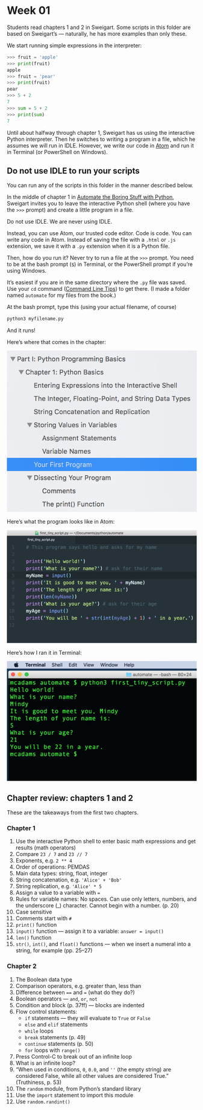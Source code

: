 # Week 01

Students read chapters 1 and 2 in Sweigart. Some scripts in this folder are based on Sweigart’s &mdash; naturally, he has more examples than only these.

We start running simple expressions in the interpreter:

```python
>>> fruit = 'apple'
>>> print(fruit)
apple
>>> fruit = 'pear'
>>> print(fruit)
pear
>>> 5 + 2
7
>>> sum = 5 + 2
>>> print(sum)
7
```

Until about halfway through chapter 1, Sweigart has us using the interactive Python interpreter. Then he switches to writing a program in a file, which he assumes we will run in IDLE. However, we write our code in [Atom](https://atom.io/) and run it in Terminal (or PowerShell on Windows).

## Do not use IDLE to run your scripts

You can run any of the scripts in this folder in the manner described below.

In the middle of chapter 1 in [Automate the Boring Stuff with Python](http://automatetheboringstuff.com/), Sweigart invites you to leave the interactive Python shell (where you have the `>>>` prompt) and create a little program in a file.

Do not use IDLE. We are never using IDLE.

Instead, you can use Atom, our trusted code editor. Code is code. You can write any code in Atom. Instead of saving the file with a `.html` or `.js` extension, we save it with a `.py` extension when it is a Python file.

Then, how do you run it? Never try to run a file at the `>>>` prompt. You need to be at the bash prompt (`$`) in Terminal, or the PowerShell prompt if you’re using Windows.

It’s easiest if you are in the same directory where the `.py` file was saved. Use your `cd` command ([Command Line Tips](http://bit.ly/mm-commandline)) to get there. (I made a folder named `automate` for my files from the book.)

At the bash prompt, type this (using your actual filename, of course)

```bash
python3 myfilename.py
```

And it runs!

Here’s where that comes in the chapter:

![Book contents](images/contents.png)

Here’s what the program looks like in Atom:

![Python code in Atom](images/atom.png)

Here’s how I ran it in Terminal:

![Python 3 script running in Terminal](images/terminal.png)

## Chapter review: chapters 1 and 2

These are the takeaways from the first two chapters.

### Chapter 1

1. Use the interactive Python shell to enter basic math expressions and get results (math operators)
2. Compare `23 / 7` and `23 // 7`
3. Exponents, e.g. `2 ** 4`
4. Order of operations: PEMDAS
5. Main data types: string, float, integer
6. String concatenation, e.g. `'Alice' + 'Bob'`
7. String replication, e.g. `'Alice' * 5`
8. Assign a value to a variable with `=`
9. Rules for variable names: No spaces. Can use only letters, numbers, and the underscore (\_) character. Cannot begin with a number. (p. 20)
10. Case sensitive
11. Comments start with `#`
12. `print()` function
13. `input()` function — assign it to a variable: `answer = input()`
14. `len()` function
15. `str()`, `int()`, and `float()` functions — when we insert a numeral into a string, for example (pp. 25–27)

### Chapter 2

1. The Boolean data type
2. Comparison operators, e.g. greater than, less than
3. Difference between `==` and `=` (what do they do?)
4. Boolean operators — `and`, `or`, `not`
5. Condition and block (p. 37ff) — blocks are indented
6. Flow control statements:
    - `if` statements — they will evaluate to `True` or `False`
    - `else` and `elif` statements
    - `while` loops
    - `break` statements (p. 49)
    - `continue` statements (p. 50)
    - `for` loops with `range()`
7. Press Control-C to break out of an infinite loop
8. What is an infinite loop?
9. “When used in conditions, `0`, `0.0`, and `''` (the empty string) are considered False, while all other values are considered True.” (Truthiness, p. 53)
10. The `random` module, from Python’s standard library
11. Use the `import` statement to import this module
12. Use `random.randint()`
